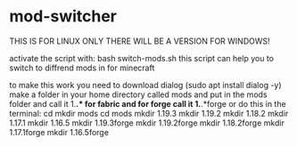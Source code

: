 # mod-switcher
THIS IS FOR LINUX ONLY THERE WILL BE A VERSION FOR WINDOWS!

activate the script with: bash switch-mods.sh
this script can help you to switch to diffrend mods in for minecraft 

to make this work you need to download dialog (sudo apt install dialog -y)
make a folder in your home directory called mods and put in the mods folder and call it 1.**.* for fabric and for forge call it 1.**.*forge or do this in the terminal:
cd
mkdir mods
cd mods
mkdir 1.19.3
mkdir 1.19.2
mkdir 1.18.2
mkdir 1.17.1
mkdir 1.16.5
mkdir 1.19.3forge
mkdir 1.19.2forge
mkdir 1.18.2forge
mkdir 1.17.1forge
mkdir 1.16.5forge
